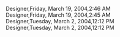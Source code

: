 ﻿Designer,Friday, March 19, 2004,2:46 AM  Designer,Friday, March 19, 2004,2:45 AM  Designer,Tuesday, March 2, 2004,12:12 PM  Designer,Tuesday, March 2, 2004,12:12 PM